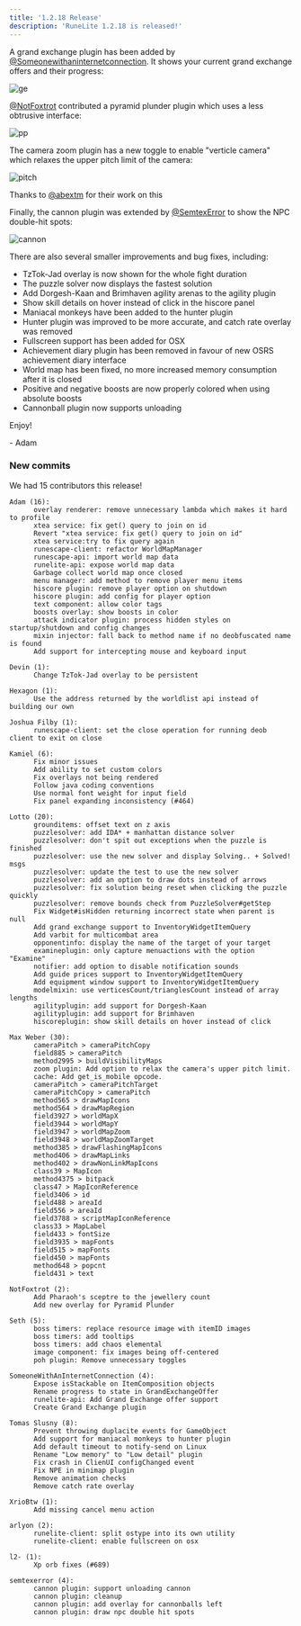 ```yaml
---
title: '1.2.18 Release'
description: 'RuneLite 1.2.18 is released!'
---
```


A grand exchange plugin has been added by
[@Someonewithaninternetconnection](https://github.com/someonewithaninternetconnection).
It shows your current grand exchange offers and their progress:

![ge](/img/blog/1.2.18-Release/ge.png)

[@NotFoxtrot](https://github.com/NotFoxtrot) contributed a pyramid plunder plugin which uses a less obtrusive interface:

![pp](/img/blog/1.2.18-Release/pp.png)

The camera zoom plugin has a new toggle to enable "verticle camera" which
relaxes the upper pitch limit of the camera:

![pitch](/img/blog/1.2.18-Release/pitch.png)

Thanks to [@abextm](https://github.com/abextm) for their work on this

Finally, the cannon plugin was extended by [@SemtexError](https://github.com/SemtexError) to show the NPC double-hit spots:

![cannon](/img/blog/1.2.18-Release/cannon.png)

There are also several smaller improvements and bug fixes, including:

* TzTok-Jad overlay is now shown for the whole fight duration
* The puzzle solver now displays the fastest solution
* Add Dorgesh-Kaan and Brimhaven agility arenas to the agility plugin
* Show skill details on hover instead of click in the hiscore panel
* Maniacal monkeys have been added to the hunter plugin
* Hunter plugin was improved to be more accurate, and catch rate overlay was removed
* Fullscreen support has been added for OSX
* Achievement diary plugin has been removed in favour of new OSRS achievement diary interface
* World map has been fixed, no more increased memory consumption after it is closed
* Positive and negative boosts are now properly colored when using absolute boosts
* Cannonball plugin now supports unloading

Enjoy!

\- Adam


### New commits

We had 15 contributors this release!

```
Adam (16):
      overlay renderer: remove unnecessary lambda which makes it hard to profile
      xtea service: fix get() query to join on id
      Revert "xtea service: fix get() query to join on id"
      xtea service:try to fix query again
      runescape-client: refactor WorldMapManager
      runescape-api: import world map data
      runelite-api: expose world map data
      Garbage collect world map once closed
      menu manager: add method to remove player menu items
      hiscore plugin: remove player option on shutdown
      hiscore plugin: add config for player option
      text component: allow color tags
      boosts overlay: show boosts in color
      attack indicator plugin: process hidden styles on startup/shutdown and config changes
      mixin injector: fall back to method name if no deobfuscated name is found
      Add support for intercepting mouse and keyboard input

Devin (1):
      Change TzTok-Jad overlay to be persistent

Hexagon (1):
      Use the address returned by the worldlist api instead of building our own

Joshua Filby (1):
      runescape-client: set the close operation for running deob client to exit on close

Kamiel (6):
      Fix minor issues
      Add ability to set custom colors
      Fix overlays not being rendered
      Follow java coding conventions
      Use normal font weight for input field
      Fix panel expanding inconsistency (#464)

Lotto (20):
      grounditems: offset text on z axis
      puzzlesolver: add IDA* + manhattan distance solver
      puzzlesolver: don't spit out exceptions when the puzzle is finished
      puzzlesolver: use the new solver and display Solving.. + Solved! msgs
      puzzlesolver: update the test to use the new solver
      puzzlesolver: add an option to draw dots instead of arrows
      puzzlesolver: fix solution being reset when clicking the puzzle quickly
      puzzlesolver: remove bounds check from PuzzleSolver#getStep
      Fix Widget#isHidden returning incorrect state when parent is null
      Add grand exchange support to InventoryWidgetItemQuery
      Add varbit for multicombat area
      opponentinfo: display the name of the target of your target
      examineplugin: only capture menuactions with the option "Examine"
      notifier: add option to disable notification sounds
      Add guide prices support to InventoryWidgetItemQuery
      Add equipment window support to InventoryWidgetItemQuery
      modelmixin: use verticesCount/trianglesCount instead of array lengths
      agilityplugin: add support for Dorgesh-Kaan
      agilityplugin: add support for Brimhaven
      hiscoreplugin: show skill details on hover instead of click

Max Weber (30):
      cameraPitch > cameraPitchCopy
      field885 > cameraPitch
      method2995 > buildVisibilityMaps
      zoom plugin: Add option to relax the camera's upper pitch limit.
      cache: Add get_is_mobile opcode.
      cameraPitch > cameraPitchTarget
      cameraPitchCopy > cameraPitch
      method565 > drawMapIcons
      method564 > drawMapRegion
      field3927 > worldMapX
      field3944 > worldMapY
      field3947 > worldMapZoom
      field3948 > worldMapZoomTarget
      method385 > drawFlashingMapIcons
      method406 > drawMapLinks
      method402 > drawNonLinkMapIcons
      class39 > MapIcon
      method4375 > bitpack
      class47 > MapIconReference
      field3406 > id
      field488 > areaId
      field556 > areaId
      field3788 > scriptMapIconReference
      class33 > MapLabel
      field433 > fontSize
      field3935 > mapFonts
      field515 > mapFonts
      field450 > mapFonts
      method648 > popcnt
      field431 > text

NotFoxtrot (2):
      Add Pharaoh's sceptre to the jewellery count
      Add new overlay for Pyramid Plunder

Seth (5):
      boss timers: replace resource image with itemID images
      boss timers: add tooltips
      boss timers: add chaos elemental
      image component: fix images being off-centered
      poh plugin: Remove unnecessary toggles

SomeoneWithAnInternetConnection (4):
      Expose isStackable on ItemComposition objects
      Rename progress to state in GrandExchangeOffer
      runelite-api: Add Grand Exchange offer support
      Create Grand Exchange plugin

Tomas Slusny (8):
      Prevent throwing duplacite events for GameObject
      Add support for maniacal monkeys to hunter plugin
      Add default timeout to notify-send on Linux
      Rename "Low memory" to "Low detail" plugin
      Fix crash in ClienUI configChanged event
      Fix NPE in minimap plugin
      Remove animation checks
      Remove catch rate overlay

XrioBtw (1):
      Add missing cancel menu action

arlyon (2):
      runelite-client: split ostype into its own utility
      runelite-client: enable fullscreen on osx

l2- (1):
      Xp orb fixes (#689)

semtexerror (4):
      cannon plugin: support unloading cannon
      cannon plugin: cleanup
      cannon plugin: add overlay for cannonballs left
      cannon plugin: draw npc double hit spots
```
